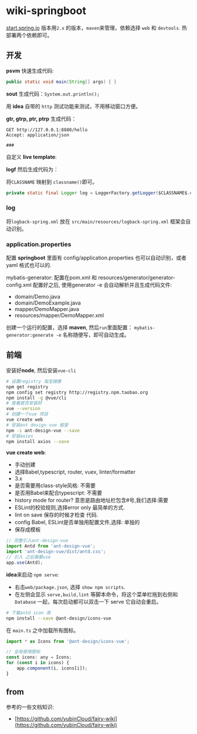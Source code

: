 # wiki-springboot

[start.spring.io](start.sping.io) 版本用`2.x` 的版本，`maven`来管理，依赖选择 `web` 和 `devtools`.
热部署两个依赖即可。

## 开发

**psvm** 快速生成代码:
```java
public static void main(String[] args) { }
```
**sout** 生成代码：`System.out.println();`

用 **idea** 自带的 `http` 测试功能来测试，不用移动窗口方便。

**gtr, gtrp, ptr, ptrp** 生成代码：
```http
GET http://127.0.0.1:8880/hello
Accept: application/json

###
```

自定义 **live template**:

**logf** 然后生成代码为：

将`CLASSNAME` 映射到 `classname()`即可。
```java
private static final Logger log = LoggerFactory.getLogger($CLASSNAME$.class); 
```

### log
将`logback-spring.xml` 放在 `src/main/resources/logback-spring.xml` 框架会自动识别。

### application.properties
配置 **springboot**  里面有 config/application.properties 也可以自动识别，或者 yaml 格式也可以的.

mybatis-generator:
配置在pom.xml 和 resources/generator/generator-config.xml 配置好之后,
使用generator -e 会自动解析并且生成代码文件:
- domain/Demo.java
- domain/DemoExample.java
- mapper/DemoMapper.java
- resources/mapper/DemoMapper.xml

创建一个运行的配置，选择 **maven**, 然后`run`里面配置： `mybatis-generator:generate -e` 名称随便写，即可自动生成。


## 前端 

安装好**node**, 然后安装`vue-cli`
```bash
# 设置registry 淘宝镜像
npm get registry
npm config set registry http://registry.npm.taobao.org
npm install -g @vue/cli
# 查看是否安装好
vue --version
# 创建一个vue 项目
vue create web
# 安装ant design vue 框架
npm -i ant-design-vue --save
# 安装axios
npm install axios --save
```
**vue create web**:
- 手动创建
- 选择Babel,typescript, router, vuex, linter/formatter
- 3.x
- 是否需要用class-style风格: 不需要
- 是否用Babel来配合typescript: 不需要
- history mode for router? 意思是路由地址栏包含#号,我们选择:需要
- ESLint的校验规则,选择error only 最简单的方式.
- lint on save 保存的时候才检查 代码.
- config Babel, ESLint是否单独用配置文件,选择: 单独的
- 保存成模板

```js
// 完整引入ant-design-vue 
import Antd from 'ant-design-vue';
import 'ant-design-vue/dist/antd.css';
// 引入 之后需要use
app.use(Antd);
```

**idea**来启动 `npm serve`:
- 右击`web/package.json`, 选择 `show npm scripts`.
- 在左侧会显示 `serve,build,lint` 等脚本命令，将这个菜单栏拖到右侧和 `Database` 一起，每次启动都可以双击一下 serve 它自动会重启。

```bash
# 下载antd icon 库
npm install --save @ant-design/icons-vue
```

在 `main.ts` 之中加载所有图标。
```js
import * as Icons from '@ant-design/icons-vue';

// 全局使用图标
const icons: any = Icons;
for (const i in icons) {
    app.component(i, icons[i]);
}
```


## from
参考的一些文档知识:

- [https://github.com/yubinCloud/fairy-wiki](https://github.com/yubinCloud/fairy-wiki)